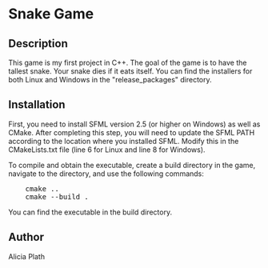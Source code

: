 # Snake Game
## Description
This game is my first project in C++. The goal of the game is to have the tallest snake. Your snake dies if it eats itself. You can find the installers for both Linux and Windows in the "release_packages" directory.

## Installation
First, you need to install SFML version 2.5 (or higher on Windows) as well as CMake. After completing this step, you will need to update the SFML PATH according to the location where you installed SFML. Modify this in the CMakeLists.txt file (line 6 for Linux and line 8 for Windows).

To compile and obtain the executable, create a build directory in the game, navigate to the directory, and use the following commands:
<pre>
    cmake ..
    cmake --build .
</pre>
You can find the executable in the build directory.

## Author
Alicia Plath



